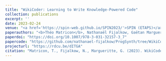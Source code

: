 ```yaml
---
title: "WikiCoder: Learning to Write Knowledge-Powered Code"
collection: publications
excerpt: ''
date: 2023-02-24
venue: "<a href='https://spin-web.github.io/SPIN2023/'>SPIN (ETAPS)</a>"
paperauthors: "<b>Théo Matricon</b>, Nathanaël Fijalkow, Gaëtan Margueritte"
paperdoi: "https://doi.org/10.1007/978-3-031-32157-3_7"
papercode: "https://github.com/nathanael-fijalkow/ProgSynth/tree/WikiCoder"
projecturl: "https://rdcu.be/dITGA"
citation: "Matricon, T., Fijalkow, N., Margueritte, G. (2023). WikiCoder: Learning to Write Knowledge-Powered Code. In: Caltais, G., Schilling, C. (eds) Model Checking Software. SPIN 2023. Lecture Notes in Computer Science, vol 13872. Springer, Cham. https://doi.org/10.1007/978-3-031-32157-3_7"
---
```

